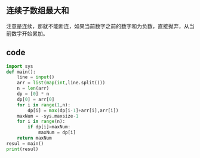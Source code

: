 ## 连续子数组最大和
注意是连续，那就不能断连，如果当前数字之前的数字和为负数，直接抛弃，从当前数字开始累加。

## code
```Python
import sys
def main():
	line = input()
	arr = list(map(int,line.split()))
	n = len(arr)
	dp = [0] * n
	dp[0] = arr[0]
	for i in range(1,n):
		dp[i] = max(dp[i-1]+arr[i],arr[i])
	maxNum = -sys.maxsize-1
	for i in range(n):
		if dp[i]>maxNum:
			maxNum = dp[i]
	return maxNum
resul = main()
print(resul)
```